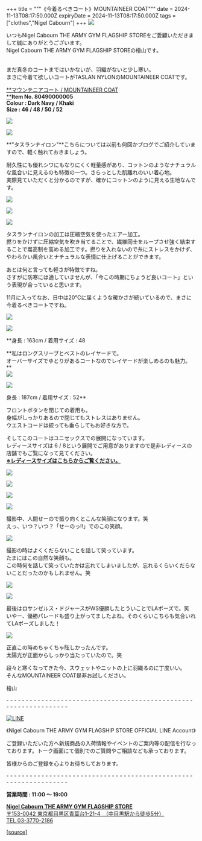 +++
title = """《今着るべきコート》MOUNTAINEER COAT"""
date = 2024-11-13T08:17:50.000Z
expiryDate = 2024-11-13T08:17:50.000Z
tags = ["clothes","Nigel Cabourn"]
+++
![](https://cdn.shopify.com/s/files/1/0094/9295/5196/files/IMG_0526_bf416f75-3f11-47d4-9cd2-e3cb1efe0fa8_480x480.jpg?v=1731124727)  
  
いつもNigel Cabourn THE ARMY GYM FLAGSHIP STOREをご愛顧いただきまして誠にありがとうございます。  
Nigel Cabourn THE ARMY GYM FLAGSHIP STOREの檜山です。

   
まだ真冬のコートまではいかないが、羽織がないと少し寒い。  
まさに今着て欲しいコートがTASLAN NYLONのMOUNTAINEER COATです。  
  
[**マウンテニアコート / MOUNTAINEER COAT  
**](https://cabourn.jp/products/80490000005?_pos=7&_sid=e746046a0&_ss=r "ナイジェルケーボン　コート")**Item No. 80490000005**  
**Colour : Dark Navy / Khaki**  
**Size : 46 / 48 / 50 / 52**   
  
![](https://cdn.shopify.com/s/files/1/0094/9295/5196/files/IMG_7685_480x480.jpg?v=1731210529)  
  
![](https://cdn.shopify.com/s/files/1/0094/9295/5196/files/IMG_7676_23184108-6af7-4dd4-974e-0315bfea0bcd_480x480.jpg?v=1731210529)  
  
**"タスランナイロン"**こちらについては以前も何回かブログでご紹介していますので、軽く触れておきましょう。

耐久性にも優れシワにもなりにくく軽量感があり、コットンのようなナチュラルな風合いに見えるのも特徴の一つ。さらっとした肌離れのいい着心地。  
実際見ていただくと分かるのですが、確かにコットンのように見える生地なんです。  
  
![](https://cdn.shopify.com/s/files/1/0094/9295/5196/files/IMG_0592_dd173745-e307-478b-8502-a67f7de64f43_480x480.jpg?v=1731126116)  
  
![](https://cdn.shopify.com/s/files/1/0094/9295/5196/files/IMG_0577_480x480.jpg?v=1731126116)  
  
![](https://cdn.shopify.com/s/files/1/0094/9295/5196/files/IMG_0588_7c388d03-b8da-4ab3-b925-2e4422d42004_480x480.jpg?v=1731126116)  
  
タスランナイロンの加工は圧縮空気を使ったエアー加工。  
撚りをかけずに圧縮空気を吹き当てることで、繊維同士をループさせ強く結束することで嵩高制を高める加工です。撚りを入れないので糸にストレスをかけず、やわらかい風合いとナチュラルな表情に仕上げることができます。  
  
あとは何と言っても軽さが特徴ですね。  
さすがに防寒には適していませんが、「今この時期にちょうど良いコート」という表現が合っていると思います。  
  
11月に入ってなお、日中は20℃に届くような暖かさが続いているので、まさに今着るべきコートですね。  
  
![](https://cdn.shopify.com/s/files/1/0094/9295/5196/files/IMG_7653_480x480.jpg?v=1731126120)  
  
![](https://cdn.shopify.com/s/files/1/0094/9295/5196/files/IMG_7650_3e78f535-d377-4027-a6b4-6f8428eb5ed3_480x480.jpg?v=1731126119)  
  
**身長 : 163cm / 着用サイズ : 48  
  
**私はロングスリーブとベストのレイヤードで。  
オーバーサイズでゆとりがあるコートなのでレイヤードが楽しめるのも魅力。  
**  
![](https://cdn.shopify.com/s/files/1/0094/9295/5196/files/IMG_0564_480x480.jpg?v=1731126116)  
  
![](https://cdn.shopify.com/s/files/1/0094/9295/5196/files/IMG_0570_d91ec1e0-d4f2-429b-9ecc-8716483dff64_480x480.jpg?v=1731126116)  
  
身長 : 187cm / 着用サイズ : 52**  
  
フロントボタンを閉じての着用も。  
身幅がしっかりあるので閉じてもストレスはありません。  
ウエストコードは絞っても垂らしてもお好きな方で。  
  
そしてこのコートはユニセックスでの展開になっています。  
レディースサイズは 6 / 8という展開でご用意がありますので是非レディースの店舗でもご覧になって見てください。  
[**※レディースサイズはこちらからご覧ください。**](https://cabourn.jp/products/80490800105?_pos=8&_sid=0cbbde607&_ss=r)  
  
  
![](https://cdn.shopify.com/s/files/1/0094/9295/5196/files/IMG_7644_2dee9243-0e05-4f7e-a68b-3311e5e9c60f_480x480.jpg?v=1731126119)  
  
![](https://cdn.shopify.com/s/files/1/0094/9295/5196/files/IMG_7641_a1a0e5c4-d6d5-4594-84cf-6186ff73cae9_480x480.jpg?v=1731126119)  
  
![](https://cdn.shopify.com/s/files/1/0094/9295/5196/files/IMG_7645_480x480.jpg?v=1731126119)  
  
![](https://cdn.shopify.com/s/files/1/0094/9295/5196/files/IMG_0608_f30b9ee1-4e59-4feb-a7ec-a1f962c295d4_480x480.jpg?v=1731126117)

  
撮影中、人間せーので振り向くとこんな笑顔になります。笑  
えっ、いつ？いつ？「せーのっ‼︎」でのこの笑顔。  
  
![](https://cdn.shopify.com/s/files/1/0094/9295/5196/files/IMG_7649_480x480.jpg?v=1731126119)  
  
撮影の時はよくくだらないことを話して笑っています。  
たまにはこの自然な笑顔も。  
この時何を話して笑っていたかは忘れてしまいましたが、忘れるくらいくだらないことだったのかもしれません。笑  
  
![](https://cdn.shopify.com/s/files/1/0094/9295/5196/files/IMG_7640_a7f315ac-035d-44f0-9687-c0a47197e632_480x480.jpg?v=1731126119)  
  
![](https://cdn.shopify.com/s/files/1/0094/9295/5196/files/IMG_0625_db16ddf6-ed56-4728-b52b-553a67501dea_480x480.jpg?v=1731126116)  
  
最後はロサンゼルス・ドジャースがWS優勝したとういことでLAポーズで。笑  
いやー、優勝パレードも盛り上がってましたよね。そのくらいこちらも気合いれてLAポーズしました！  
  
![](https://cdn.shopify.com/s/files/1/0094/9295/5196/files/IMG_0623_fc2563d4-3690-4ebe-8a2a-d9e66584136a_480x480.jpg?v=1731126114)  
  
正直この時めちゃくちゃ眩しかったんです。  
太陽光が正面からしっかり当たっていたので。笑  
  
段々と寒くなってきた今、スウェットやニットの上に羽織るのに丁度いい。  
そんなMOUNTAINEER COAT是非お試しください。  
  
  
  

檜山

\- - - - - - - - - - - - - - - - - - - - - - - - - - - - - - - - - - - - - - - - - - - - - - - - - - - - - - - - - - - - - - - -  

[![LINE](https://cdn.shopify.com/s/files/1/0094/9295/5196/files/ja_600x600.png?v=1631941030)](https://lin.ee/NpdpRpF)

《Nigel Cabourn THE ARMY GYM FLAGSHIP STORE OFFICIAL LINE Account》

ご登録いただいた方へ新規商品の入荷情報やイベントのご案内等の配信を行なっております。トーク画面にて個別でのご質問やご相談なども承っております。

皆様からのご登録を心よりお待ちしております。

\- - - - - - - - - - - - - - - - - - - - - - - - - - - - - - - - - - - - - - - - - - - - - - - - - - - - - - - - - - - - - - - - 

**営業時間 : 11:00 〜 19:00**

[**Nigel Cabourn THE ARMY GYM FLAGSHIP STORE**](https://cabourn.jp/pages/flagship)  
[〒153-0042 東京都目黒区青葉台1-21-4　（中目黒駅から徒歩5分）](https://cabourn.jp/pages/flagship)  
[TEL 03-3770-2186](https://cabourn.jp/pages/flagship)

[[source]](https://cabourn.jp/blogs/shop-info/flagship20241113)
